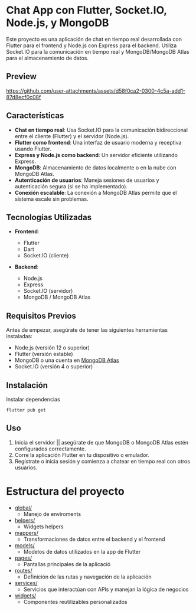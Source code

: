 # Chat App con Flutter, Socket.IO, Node.js, y MongoDB

Este proyecto es una aplicación de chat en tiempo real desarrollada con Flutter para el frontend y Node.js con Express para el backend. Utiliza Socket.IO para la comunicación en tiempo real y MongoDB/MongoDB Atlas para el almacenamiento de datos.

## Preview

https://github.com/user-attachments/assets/d58f0ca2-0300-4c5a-add1-87d8ecf0c08f

## Características

- **Chat en tiempo real**: Usa Socket.IO para la comunicación bidireccional entre el cliente (Flutter) y el servidor (Node.js).
- **Flutter como frontend**: Una interfaz de usuario moderna y receptiva usando Flutter.
- **Express y Node.js como backend**: Un servidor eficiente utilizando Express.
- **MongoDB**: Almacenamiento de datos localmente o en la nube con MongoDB Atlas.
- **Autenticación de usuarios**: Maneja sesiones de usuarios y autenticación segura (si se ha implementado).
- **Conexión escalable**: La conexión a MongoDB Atlas permite que el sistema escale sin problemas.

## Tecnologías Utilizadas

- **Frontend**:

  - Flutter
  - Dart
  - Socket.IO (cliente)

- **Backend**:
  - Node.js
  - Express
  - Socket.IO (servidor)
  - MongoDB / MongoDB Atlas

## Requisitos Previos

Antes de empezar, asegúrate de tener las siguientes herramientas instaladas:

- Node.js (versión 12 o superior)
- Flutter (versión estable)
- MongoDB o una cuenta en [MongoDB Atlas](https://www.mongodb.com/cloud/atlas)
- Socket.IO (versión 4 o superior)

## Instalación

Instalar dependencias

```
flutter pub get
```

## Uso

1. Inicia el servidor || asegúrate de que MongoDB o MongoDB Atlas estén configurados correctamente.
2. Corre la aplicación Flutter en tu dispositivo o emulador.
3. Regístrate o inicia sesión y comienza a chatear en tiempo real con otros usuarios.

# Estructura del proyecto

- [global/](.\lib\global)
  - Manejo de enviroments
- [helpers/](.\lib\helpers)
  - Widgets helpers
- [mappers/](.\lib\mappers)
  - Transformaciones de datos entre el backend y el frontend
- [models/](.\lib\models)
  - Modelos de datos utilizados en la app de Flutter
- [pages/](.\lib\pages)
  - Pantallas principales de la aplicació
- [routes/](.\lib\routes)
  - Definición de las rutas y navegación de la aplicación
- [services/](.\lib\services)
  - Servicios que interactúan con APIs y manejan la lógica de negocios
- [widgets/](.\lib\widgets)
  - Componentes reutilizables personalizados
